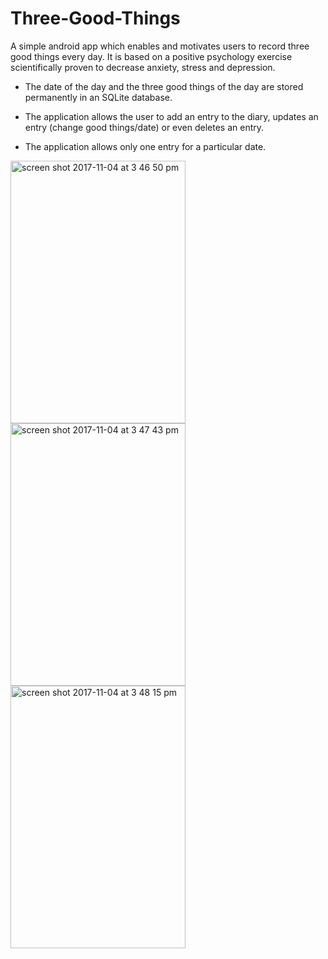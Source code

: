 # Three-Good-Things

A simple android app which enables and motivates users to record three good things every day. It is based on a positive psychology exercise scientifically proven to decrease anxiety, stress and depression.

* The date of the day and the three good things of the day are stored permanently in an SQLite database.

* The application allows the user to add an entry to the diary, updates an entry (change good things/date) or even deletes an entry.

* The application allows only one entry for a particular date.

<img width="280" height= "420" alt="screen shot 2017-11-04 at 3 46 50 pm" src="https://user-images.githubusercontent.com/16197563/32406193-74bec7ba-c17c-11e7-884d-31e9d0782fd1.png" ><img width="280" height= "420" alt="screen shot 2017-11-04 at 3 47 43 pm" src="https://user-images.githubusercontent.com/16197563/32406194-75c41e8a-c17c-11e7-9059-9fcee346d654.png"><img width="280" height= "420" alt="screen shot 2017-11-04 at 3 48 15 pm" src="https://user-images.githubusercontent.com/16197563/32406195-776ccbce-c17c-11e7-9f20-0c46115b7c92.png">
